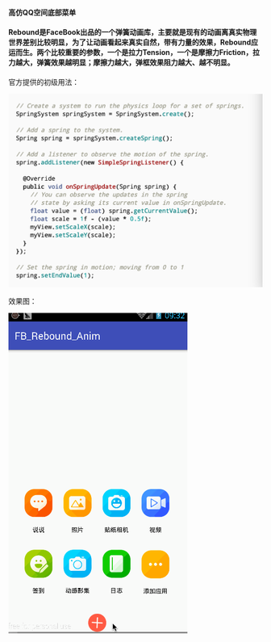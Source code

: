 #### 高仿QQ空间底部菜单

#### Rebound是FaceBook出品的一个弹簧动画库，主要就是现有的动画离真实物理世界差别比较明显，为了让动画看起来真实自然，带有力量的效果，Rebound应运而生。两个比较重要的参数，一个是拉力Tension，一个是摩擦力Friction，拉力越大，弹簧效果越明显；摩擦力越大，弹框效果阻力越大、越不明显。

官方提供的初级用法：

![ALt text](https://github.com/kendada/FB_Rebound_Anim/blob/master/app/src/main/res/drawable/fb_go.png)


效果图：

![Alt text](https://github.com/kendada/FB_Rebound_Anim/blob/master/app/src/main/res/drawable/000011224.gif)
